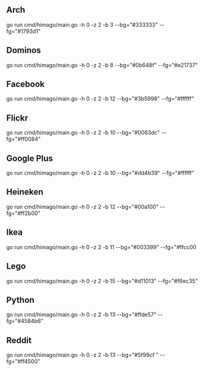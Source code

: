 ## Arch
go run cmd/himago/main.go -h 0 -z 2 -b 3 --bg="#333333" --fg="#1793d1"

## Dominos
go run cmd/himago/main.go -h 0 -z 2 -b 8 --bg="#0b648f" --fg="#e21737"

## Facebook
go run cmd/himago/main.go -h 0 -z 2 -b 12 --bg="#3b5998" --fg="#ffffff"

## Flickr
go run cmd/himago/main.go -h 0 -z 2 -b 10 --bg="#0063dc" --fg="#ff0084"

## Google Plus
go run cmd/himago/main.go -h 0 -z 2 -b 10 --bg="#dd4b39" --fg="#ffffff"

## Heineken
go run cmd/himago/main.go -h 0 -z 2 -b 12 --bg="#00a100" --fg="#ff2b00"

## Ikea
go run cmd/himago/main.go -h 0 -z 2 -b 11 --bg="#003399" --fg="#ffcc00

## Lego
go run cmd/himago/main.go -h 0 -z 2 -b 15 --bg="#d11013" --fg="#f6ec35"

## Python
go run cmd/himago/main.go -h 0 -z 2 -b 13 --bg="#ffde57" --fg="#4584b6"

## Reddit
go run cmd/himago/main.go -h 0 -z 2 -b 13 --bg="#5f99cf " --fg="#ff4500"
